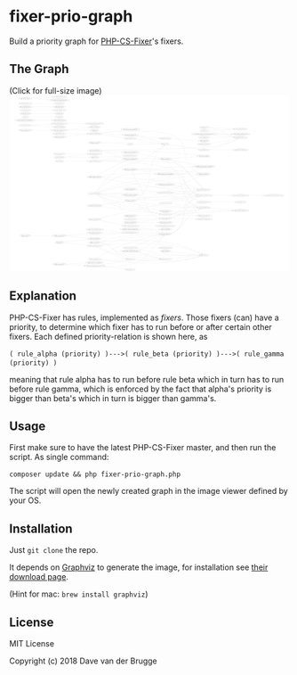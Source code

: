 # fixer-prio-graph
Build a priority graph for [PHP-CS-Fixer](https://github.com/FriendsOfPHP/PHP-CS-Fixer)'s fixers.

## The Graph
(Click for full-size image)
[![The Graph](graphs/95e2be76e9-thumb.png "The Graph")](graphs/95e2be76e9.png?raw=true)

## Explanation
PHP-CS-Fixer has rules, implemented as _fixers_. Those fixers (can) have a priority, to determine which fixer has to run
before or after certain other fixers. Each defined priority-relation is shown here, as
```
( rule_alpha (priority) )--->( rule_beta (priority) )--->( rule_gamma (priority) )
```
meaning that rule alpha has to run before rule beta which in turn has to run before rule gamma, which is enforced by the
fact that alpha's priority is bigger than beta's which in turn is bigger than gamma's.

## Usage
First make sure to have the latest PHP-CS-Fixer master, and then run the script. As single command:
```
composer update && php fixer-prio-graph.php
```
The script will open the newly created graph in the image viewer defined by your OS.

## Installation
Just `git clone` the repo.

It depends on [Graphviz](http://www.graphviz.org/) to generate the image, for installation see
[their download page](https://graphviz.gitlab.io/download/).

(Hint for mac: `brew install graphviz`)

## License
MIT License

Copyright (c) 2018 Dave van der Brugge
